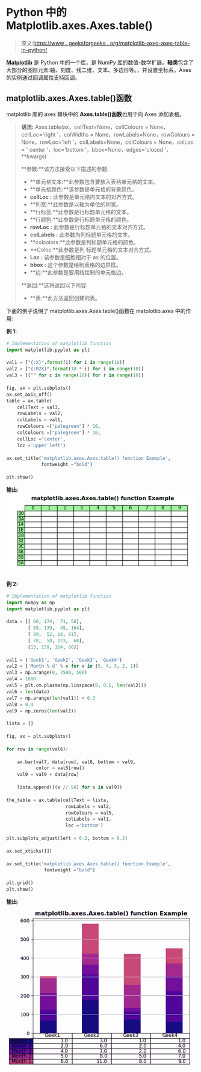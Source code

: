 # Python 中的 Matplotlib.axes.Axes.table()

> 原文:[https://www . geeksforgeeks . org/matplotlib-axes-axes-table-in-python/](https://www.geeksforgeeks.org/matplotlib-axes-axes-table-in-python/)

**[Matplotlib](https://www.geeksforgeeks.org/python-introduction-matplotlib/)** 是 Python 中的一个库，是 NumPy 库的数值-数学扩展。**轴类**包含了大部分的图形元素:轴、刻度、线二维、文本、多边形等。，并设置坐标系。Axes 的实例通过回调属性支持回调。

## matplotlib.axes.Axes.table()函数

matplotlib 库的 axes 模块中的 **Axes.table()函数**也用于向 Axes 添加表格。

> **语法:** Axes.table(ax，cellText=None，cellColours = None，cellLoc='right '，colWidths = None，rowLabels=None，rowColours = None，rowLoc='left '，colLabels=None，colColours = None，colLoc = ' center '，loc='bottom '，bbox=None，edges='closed '，**kwargs)
> 
> **参数:**该方法接受以下描述的参数:
> 
> *   **单元格文本:**此参数包含要放入表格单元格的文本。
> *   **单元格颜色:**该参数是单元格的背景颜色。
> *   **cellLoc :** 此参数是单元格内文本的对齐方式。
> *   **列宽:**此参数是以轴为单位的列宽。
> *   **行标签:**此参数是行标题单元格的文本。
> *   **行颜色:**此参数是行标题单元格的颜色。
> *   **rowLoc :** 此参数是行标题单元格的文本对齐方式。
> *   **colLabels :** 此参数为列标题单元格的文本。
> *   **colcolors:**此参数是列标题单元格的颜色。
> *   **Coloc:**此参数是列
>     标题单元格的文本对齐方式。
> *   **Loc :** 该参数是细胞相对于 ax 的位置。
> *   **bbox :** 这个参数是绘制表格的边界框。
> *   **边:**此参数是要用线绘制的单元格边。
> 
> **返回:**这将返回以下内容:
> 
> *   **表:**此方法返回创建的表。

下面的例子说明了 matplotlib.axes.Axes.table()函数在 matplotlib.axes 中的作用:

**例 1:**

```py
# Implementation of matplotlib function
import matplotlib.pyplot as plt

val1 = ["{:X}".format(i) for i in range(10)]
val2 = ["{:02X}".format(10 * i) for i in range(10)]
val3 = [["" for c in range(10)] for r in range(10)]

fig, ax = plt.subplots()
ax.set_axis_off()
table = ax.table(
    cellText = val3, 
    rowLabels = val2, 
    colLabels = val1,
    rowColours =["palegreen"] * 10, 
    colColours =["palegreen"] * 10,
    cellLoc ='center', 
    loc ='upper left')        

ax.set_title('matplotlib.axes.Axes.table() function Example',
             fontweight ="bold")

plt.show()
```

**输出:**
![](img/6a5a1aacbdc62d91f5ad950222094074.png)

**例 2:**

```py
# Implementation of matplotlib function
import numpy as np
import matplotlib.pyplot as plt

data = [[ 66, 174,  71, 58],
        [ 58, 139,  45, 164],
        [ 89,  52, 18, 81],
        [ 78,  58, 123,  68],
        [13, 159, 164, 80]]

val1 = ('Geek1', 'Geek2', 'Geek3', 'Geek4')
val2 = ['Month % d' % x for x in (5, 4, 3, 2, 1)]
val3 = np.arange(0, 2500, 500)
val4 = 1000
val5 = plt.cm.plasma(np.linspace(0, 0.5, len(val2)))
val6 = len(data)
val7 = np.arange(len(val1)) + 0.3
val8 = 0.4
val9 = np.zeros(len(val1))

lista = []

fig, ax = plt.subplots()

for row in range(val6):

    ax.bar(val7, data[row], val8, bottom = val9,
           color = val5[row])
    val9 = val9 + data[row]

    lista.append([(x // 50) for x in val9])

the_table = ax.table(cellText = lista,
                      rowLabels = val2,
                      rowColours = val5,
                      colLabels = val1,
                      loc ='bottom')

plt.subplots_adjust(left = 0.2, bottom = 0.2)

ax.set_xticks([])

ax.set_title('matplotlib.axes.Axes.table() function Example',
              fontweight ="bold")

plt.grid()
plt.show()
```

**输出:**
![](img/e742e68141cef95c44c70493939f3eb9.png)